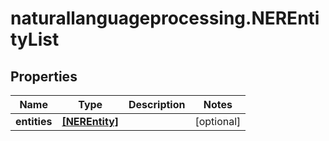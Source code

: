 # naturallanguageprocessing.NEREntityList

## Properties

Name | Type | Description | Notes
------------ | ------------- | ------------- | -------------
**entities** | [**[NEREntity]**](NEREntity.md) |  | [optional] 


